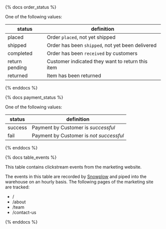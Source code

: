 {% docs order_status %}
	
One of the following values: 

| status         | definition                                       |
|----------------|--------------------------------------------------|
| placed         | Order `placed`, not yet shipped                    |
| shipped        | Order has been `shipped`, not yet been delivered   |
| completed      | Order has been `received` by customers             |
| return pending | Customer indicated they want to return this item |
| returned       | Item has been returned                           |

{% enddocs %}

{% docs payment_status %}
	
One of the following values: 

| status         | definition                                       |
|----------------|--------------------------------------------------|
| success        | Payment by Customer is _successful_                    |
| fail        | Payment by Customer is _not successful_   |

{% enddocs %}

{% docs table_events %}

This table contains clickstream events from the marketing website.

The events in this table are recorded by [Snowplow](http://github.com/snowplow/snowplow) and piped into the warehouse on an hourly basis. The following pages of the marketing site are tracked:
 - /
 - /about
 - /team
 - /contact-us

{% enddocs %}